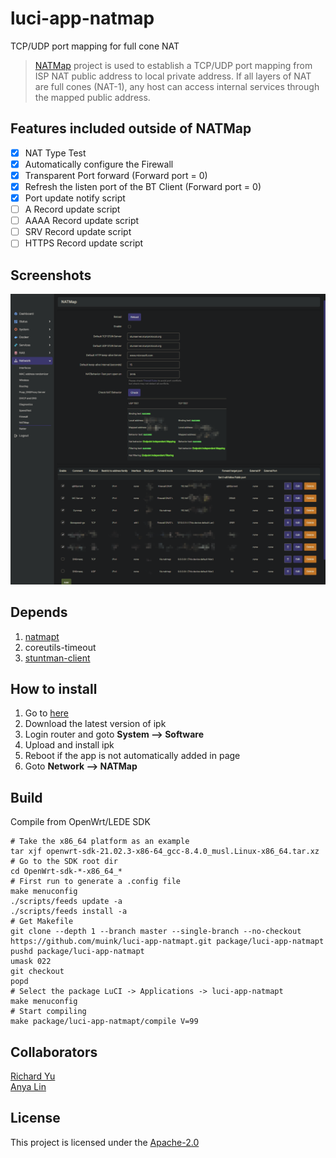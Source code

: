 # luci-app-natmap
TCP/UDP port mapping for full cone NAT

> [NATMap][] project is used to establish a TCP/UDP port mapping from ISP NAT public address to local private address. If all layers of NAT are full cones (NAT-1), any host can access internal services through the mapped public address.

## Features included outside of NATMap
- [x] NAT Type Test
- [x] Automatically configure the Firewall
- [x] Transparent Port forward (Forward port = 0)
- [x] Refresh the listen port of the BT Client (Forward port = 0)
- [x] Port update notify script
- [ ] A Record update script
- [ ] AAAA Record update script
- [ ] SRV Record update script
- [ ] HTTPS Record update script

## Screenshots

![0](.img/0.png "0")  

## Depends

1. [natmapt][]
2. coreutils-timeout
3. [stuntman-client][]

## How to install

1. Go to [here](https://fantastic-packages.github.io/packages/)
2. Download the latest version of ipk
3. Login router and goto **System --> Software**
4. Upload and install ipk
5. Reboot if the app is not automatically added in page
6. Goto **Network --> NATMap**

## Build

Compile from OpenWrt/LEDE SDK

```
# Take the x86_64 platform as an example
tar xjf openwrt-sdk-21.02.3-x86-64_gcc-8.4.0_musl.Linux-x86_64.tar.xz
# Go to the SDK root dir
cd OpenWrt-sdk-*-x86_64_*
# First run to generate a .config file
make menuconfig
./scripts/feeds update -a
./scripts/feeds install -a
# Get Makefile
git clone --depth 1 --branch master --single-branch --no-checkout https://github.com/muink/luci-app-natmapt.git package/luci-app-natmapt
pushd package/luci-app-natmapt
umask 022
git checkout
popd
# Select the package LuCI -> Applications -> luci-app-natmapt
make menuconfig
# Start compiling
make package/luci-app-natmapt/compile V=99
```

## Collaborators

[Richard Yu](https://github.com/ysc3839)  
[Anya Lin](https://github.com/muink)  

[NATMap]: https://github.com/heiher/natmap
[natmapt]: https://github.com/muink/openwrt-natmapt
[stuntman-client]: https://github.com/muink/openwrt-stuntman

## License

This project is licensed under the [Apache-2.0](https://www.apache.org/licenses/LICENSE-2.0)
